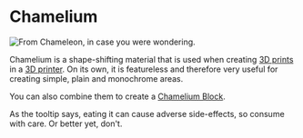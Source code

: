 # Chamelium

![From Chameleon, in case you were wondering.](oredict:oc:chamelium)

Chamelium is a shape-shifting material that is used when creating [3D prints](../block/print.md) in a [3D printer](../block/printer.md). On its own, it is featureless and therefore very useful for creating simple, plain and monochrome areas.

You can also combine them to create a [Chamelium Block](../block/chameliumBlock.md).

As the tooltip says, eating it can cause adverse side-effects, so consume with care. Or better yet, don't.
